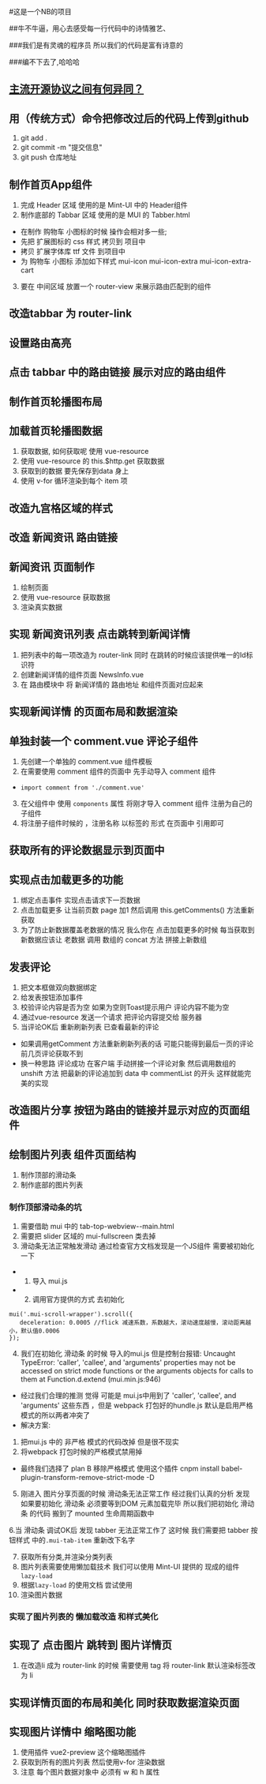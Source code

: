 #这是一个NB的项目

##牛不牛逼，用心去感受每一行代码中的诗情雅艺、

###我们是有灵魂的程序员 所以我们的代码是富有诗意的

###编不下去了,哈哈哈

## [主流开源协议之间有何异同？](https://blog.csdn.net/cacacai/article/details/79703719)

## 用（传统方式）命令把修改过后的代码上传到github
1. git add .
2. git commit -m "提交信息"
3. git push 仓库地址

## 制作首页App组件
1. 完成 Header 区域 使用的是 Mint-UI 中的 Header组件
2. 制作底部的 Tabbar 区域 使用的是 MUI 的 Tabber.html
  + 在制作 购物车 小图标的时候 操作会相对多一些;
  + 先把 扩展图标的 css 样式 拷贝到 项目中
  + 拷贝 扩展字体库 ttf 文件 到项目中
  + 为 购物车 小图标 添加如下样式 mui-icon mui-icon-extra mui-icon-extra-cart
3. 要在 中间区域 放置一个 router-view 来展示路由匹配到的组件

## 改造tabbar 为 router-link

## 设置路由高亮

## 点击 tabbar 中的路由链接 展示对应的路由组件

## 制作首页轮播图布局

## 加载首页轮播图数据
1. 获取数据, 如何获取呢  使用 vue-resource
2. 使用 vue-resource 的 this.$http.get 获取数据
3. 获取到的数据 要先保存到data 身上
4. 使用 v-for 循环渲染到每个 item 项

## 改造九宫格区域的样式

## 改造 新闻资讯 路由链接

## 新闻资讯 页面制作
1. 绘制页面
2. 使用 vue-resource 获取数据
3. 渲染真实数据


## 实现 新闻资讯列表 点击跳转到新闻详情
1. 把列表中的每一项改造为 router-link 同时 在跳转的时候应该提供唯一的Id标识符
2. 创建新闻详情的组件页面  NewsInfo.vue
3. 在 路由模块中 将 新闻详情的 路由地址 和组件页面对应起来

## 实现新闻详情 的页面布局和数据渲染

## 单独封装一个 comment.vue 评论子组件
1. 先创建一个单独的 comment.vue 组件模板
2. 在需要使用 comment 组件的页面中 先手动导入 comment 组件
  + `import comment from './comment.vue'`
3. 在父组件中 使用 `components` 属性 将刚才导入  comment 组件 注册为自己的 子组件
4. 将注册子组件时候的 ，注册名称  以标签的 形式 在页面中 引用即可


## 获取所有的评论数据显示到页面中

## 实现点击加载更多的功能 
1. 绑定点击事件  实现点击请求下一页数据
2. 点击加载更多 让当前页数 page 加1 然后调用 this.getComments() 方法重新获取
3. 为了防止新数据覆盖老数据的情况 我么你在 点击加载更多的时候  每当获取到新数据应该让 老数据 
   调用 数组的 concat 方法 拼接上新数组

## 发表评论 
1. 把文本框做双向数据绑定
2. 给发表按钮添加事件
3. 校验评论内容是否为空 如果为空则Toast提示用户  评论内容不能为空 
4. 通过vue-resource 发送一个请求 把评论内容提交给 服务器
5. 当评论OK后 重新刷新列表 已查看最新的评论
  + 如果调用getComment 方法重新刷新列表的话 可能只能得到最后一页的评论 前几页评论获取不到
  + 换一种思路 评论成功 在客户端 手动拼接一个评论对象 然后调用数组的  unshift 方法 把最新的评论追加到 data 中 commentList 的开头 这样就能完美的实现

## 改造图片分享 按钮为路由的链接并显示对应的页面组件

## 绘制图片列表 组件页面结构
1. 制作顶部的滑动条
2. 制作底部的图片列表

### 制作顶部滑动条的坑
1. 需要借助 mui 中的 tab-top-webview--main.html
2. 需要把 slider 区域的 mui-fullscreen 类去掉
3. 滑动条无法正常触发滑动 通过检查官方文档发现是一个JS组件 需要被初始化一下
 + 1. 导入 mui.js
 + 2. 调用官方提供的方式 去初始化
 ```
mui('.mui-scroll-wrapper').scroll({
	deceleration: 0.0005 //flick 减速系数，系数越大，滚动速度越慢，滚动距离越小，默认值0.0006
});
 ```
 4. 我们在初始化 滑动条 的时候 导入的mui.js 但是控制台报错:
 Uncaught TypeError: 'caller', 'callee', and 'arguments' properties may not be accessed on strict mode functions or the arguments objects for calls to them
  at Function.d.extend (mui.min.js:946)
  + 经过我们合理的推测 觉得 可能是 mui.js中用到了 'caller', 'callee', and 'arguments' 这些东西 ，但是 webpack 打包好的hundle.js 默认是启用严格模式的所以两者冲突了
  + 解决方案: 
   1. 把mui.js 中的 非严格 模式的代码改掉 但是很不现实
   2. 将webpack 打包时候的严格模式禁用掉
  + 最终我们选择了 plan B  移除严格模式 使用这个插件 
   cnpm install babel-plugin-transform-remove-strict-mode -D

5. 刚进入 图片分享页面的时候 滑动条无法正常工作 经过我们认真的分析 发现 如果要初始化 滑动条 必须要等到DOM 元素加载完毕  所以我们把初始化 滑动条 的代码 搬到了 mounted 生命周期函数中

6.当 滑动条 调试OK后 发现 tabber 无法正常工作了 这时候 我们需要把 tabber 按钮样式 中的`.mui-tab-item` 重新改下名字

7. 获取所有分类,并渲染分类列表
1. 图片列表需要使用懒加载技术  我们可以使用 Mint-UI 提供的 现成的组件 `lazy-load`
2. 根据`lazy-load` 的使用文档 尝试使用
3. 渲染图片数据


### 实现了图片列表的 懒加载改造 和样式美化

## 实现了 点击图片 跳转到 图片详情页
1. 在改造li 成为 router-link  的时候 需要使用 tag 将 router-link 默认渲染标签改为 li

## 实现详情页面的布局和美化 同时获取数据渲染页面


## 实现图片详情中 缩略图功能
1. 使用插件 vue2-preview 这个缩略图插件
2. 获取到所有的图片列表 然后使用v-for 渲染数据
3. 注意 每个图片数据对象中 必须有 w 和 h 属性
